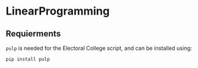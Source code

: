 # LinearProgramming

## Requierments

`pulp` is needed for the Electoral College script, and can be installed using:

```
pip install pulp
```
